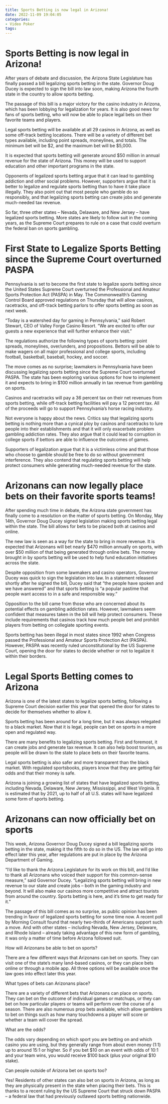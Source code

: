```yaml
---
title: Sports Betting is now legal in Arizona!
date: 2022-11-09 19:04:05
categories:
- Video Poker
tags:
---
```



#  Sports Betting is now legal in Arizona!

After years of debate and discussion, the Arizona State Legislature has finally passed a bill legalizing sports betting in the state. Governor Doug Ducey is expected to sign the bill into law soon, making Arizona the fourth state in the country to allow sports betting.

The passage of this bill is a major victory for the casino industry in Arizona, which has been lobbying for legalization for years. It is also good news for fans of sports betting, who will now be able to place legal bets on their favorite teams and players.

Legal sports betting will be available at all 29 casinos in Arizona, as well as some off-track betting locations. There will be a variety of different bet types available, including point spreads, moneylines, and totals. The minimum bet will be $2, and the maximum bet will be $5,000.

It is expected that sports betting will generate around $50 million in annual revenue for the state of Arizona. This money will be used to support education and other important programs in the state.

Opponents of legalized sports betting argue that it can lead to gambling addiction and other social problems. However, supporters argue that it is better to legalize and regulate sports betting than to have it take place illegally. They also point out that most people who gamble do so responsibly, and that legalizing sports betting can create jobs and generate much-needed tax revenue.

So far, three other states – Nevada, Delaware, and New Jersey – have legalized sports betting. More states are likely to follow suit in the coming years, as the Supreme Court prepares to rule on a case that could overturn the federal ban on sports gambling.

#  First State to Legalize Sports Betting since the Supreme Court overturned PASPA

Pennsylvania is set to become the first state to legalize sports betting since the United States Supreme Court overturned the Professional and Amateur Sports Protection Act (PASPA) in May. The Commonwealth’s Gaming Control Board approved regulations on Thursday that will allow casinos, racetracks, and off-track betting parlors to offer sports betting as soon as next week.

“Today is a watershed day for gaming in Pennsylvania,” said Robert Stewart, CEO of Valley Forge Casino Resort. “We are excited to offer our guests a new experience that will further enhance their visit.”

The regulations authorize the following types of sports betting: point spreads, moneylines, over/unders, and propositions. Bettors will be able to make wagers on all major professional and college sports, including football, basketball, baseball, hockey, and soccer.

The move comes as no surprise; lawmakers in Pennsylvania have been discussing legalizing sports betting since the Supreme Court overturned PASPA. The state has been exploring various options for how to implement it and expects to bring in $100 million annually in tax revenue from gambling on sports.

Casinos and racetracks will pay a 36 percent tax on their net revenues from sports betting, while off-track betting facilities will pay a 12 percent tax. All of the proceeds will go to support Pennsylvania’s horse racing industry.

Not everyone is happy about the news. Critics say that legalizing sports betting is nothing more than a cynical ploy by casinos and racetracks to lure people into their establishments and that it will only exacerbate problem gambling addiction rates. They also argue that it could lead to corruption in college sports if bettors are able to influence the outcomes of games.

Supporters of legalization argue that it is a victimless crime and that those who choose to gamble should be free to do so without government interference. They also contend that regulating sports betting will help protect consumers while generating much-needed revenue for the state.

#  Arizonans can now legally place bets on their favorite sports teams!

After spending much time in debate, the Arizona state government has finally come to a resolution on the matter of sports betting. On Monday, May 14th, Governor Doug Ducey signed legislation making sports betting legal within the state. The bill allows for bets to be placed both at casinos and online.

The new law is seen as a way for the state to bring in more revenue. It is expected that Arizonans will bet nearly $470 million annually on sports, with over $50 million of that being generated through online bets. The money brought in by sports betting will be used to help fund education initiatives across the state.

Despite opposition from some lawmakers and casino operators, Governor Ducey was quick to sign the legislation into law. In a statement released shortly after he signed the bill, Ducey said that “the people have spoken and we have answered” and that sports betting is “a popular pastime that people want access to in a safe and responsible way.”

Opposition to the bill came from those who are concerned about its potential effects on gambling addiction rates. However, lawmakers seem confident that measures taken in the bill will help protect consumers. These include requirements that casinos track how much people bet and prohibit players from betting on collegiate sporting events.

Sports betting has been illegal in most states since 1992 when Congress passed the Professional and Amateur Sports Protection Act (PASPA). However, PASPA was recently ruled unconstitutional by the US Supreme Court, opening the door for states to decide whether or not to legalize it within their borders.

#  Legal Sports Betting comes to Arizona

Arizona is one of the latest states to legalize sports betting, following a Supreme Court decision earlier this year that opened the door for states to decide for themselves whether to allow it.

Sports betting has been around for a long time, but it was always relegated to a black market. Now that it is legal, people can bet on sports in a more open and regulated way.

There are many benefits to legalizing sports betting. First and foremost, it can create jobs and generate tax revenue. It can also help boost tourism, as people will be drawn to the state to place bets on their favorite teams.

Legal sports betting is also safer and more transparent than the black market. With regulated sportsbooks, players know that they are getting fair odds and that their money is safe.

Arizona is joining a growing list of states that have legalized sports betting, including Nevada, Delaware, New Jersey, Mississippi, and West Virginia. It is estimated that by 2021, up to half of all U.S. states will have legalized some form of sports betting.

#  Arizonans can now officially bet on sports

This week, Arizona Governor Doug Ducey signed a bill legalizing sports betting in the state, making it the fifth to do so in the US. The law will go into effect later this year, after regulations are put in place by the Arizona Department of Gaming.

“I’d like to thank the Arizona Legislature for its work on this bill, and I’d like to thank all Arizonans who voiced their support for this common-sense measure,” said Governor Ducey. “Legalizing sports betting will bring in new revenue to our state and create jobs – both in the gaming industry and beyond. It will also make our casinos more competitive and attract tourists from around the country. Sports betting is here, and it’s time to get ready for it.”

The passage of this bill comes as no surprise, as public opinion has been trending in favor of legalized sports betting for some time now. A recent poll by Morning Consult found that nearly two-thirds of Americans support such a move. And with other states – including Nevada, New Jersey, Delaware, and Rhode Island – already taking advantage of this new form of gambling, it was only a matter of time before Arizona followed suit.

How will Arizonans be able to bet on sports?

There are a few different ways that Arizonans can bet on sports. They can visit one of the state’s many land-based casinos, or they can place bets online or through a mobile app. All three options will be available once the law goes into effect later this year.

What types of bets can Arizonans place?

There are a variety of different bets that Arizonans can place on sports. They can bet on the outcome of individual games or matchups, or they can bet on how particular players or teams will perform over the course of a season. There are also numerous prop bets available, which allow gamblers to bet on things such as how many touchdowns a player will score or whether a team will cover the spread.

What are the odds?

The odds vary depending on which sport you are betting on and which casino you are using, but they generally range from about even money (1:1) up to around 15:1 or higher. So if you bet $10 on an event with odds of 10:1 and your team wins, you would receive $100 back (plus your original $10 stake).

Can people outside of Arizona bet on sports too?

Yes! Residents of other states can also bet on sports in Arizona, as long as they are physically present in the state when placing their bets. This is thanks to a recent ruling by the US Supreme Court that struck down PASPA – a federal law that had previously outlawed sports betting nationwide.